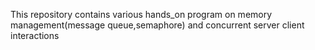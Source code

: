 This repository contains various hands_on program on memory management(message queue,semaphore) and concurrent server client interactions
